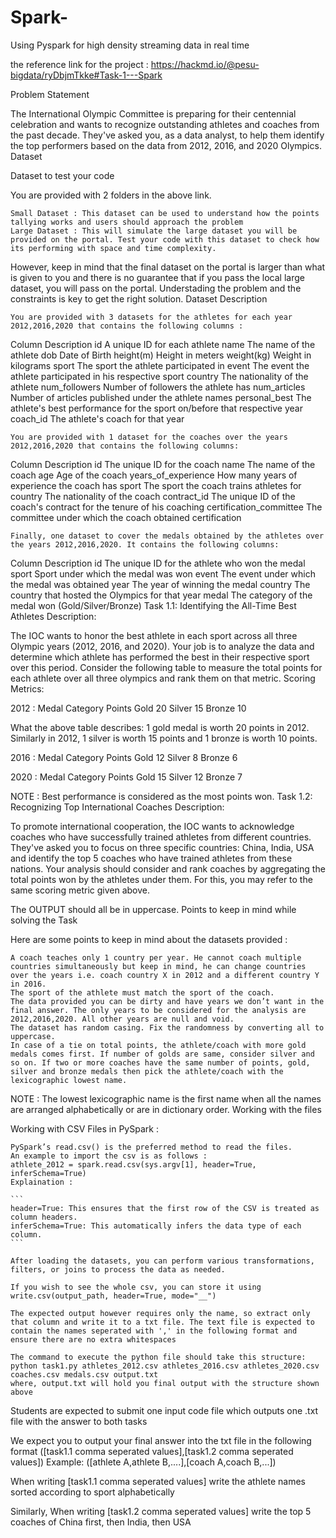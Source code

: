 # Spark-
Using Pyspark for high density streaming data in real time

the reference link for the project : https://hackmd.io/@pesu-bigdata/ryDbjmTkke#Task-1---Spark

Problem Statement

The International Olympic Committee is preparing for their centennial celebration and wants to recognize outstanding athletes and coaches from the past decade. They've asked you, as a data analyst, to help them identify the top performers based on the data from 2012, 2016, and 2020 Olympics.
Dataset

Dataset to test your code

You are provided with 2 folders in the above link.

    Small Dataset : This dataset can be used to understand how the points tallying works and users should approach the problem
    Large Dataset : This will simulate the large dataset you will be provided on the portal. Test your code with this dataset to check how its performing with space and time complexity.

However, keep in mind that the final dataset on the portal is larger than what is given to you and there is no guarantee that if you pass the local large dataset, you will pass on the portal. Understading the problem and the constraints is key to get the right solution.
Dataset Description

    You are provided with 3 datasets for the athletes for each year 2012,2016,2020 that contains the following columns :

Column 	Description
id 	A unique ID for each athlete
name 	The name of the athlete
dob 	Date of Birth
height(m) 	Height in meters
weight(kg) 	Weight in kilograms
sport 	The sport the athlete participated in
event 	The event the athlete participated in his respective sport
country 	The nationality of the athlete
num_followers 	Number of followers the athlete has
num_articles 	Number of articles published under the athlete names
personal_best 	The athlete's best performance for the sport on/before that respective year
coach_id 	The athlete's coach for that year

    You are provided with 1 dataset for the coaches over the years 2012,2016,2020 that contains the following columns:

Column 	Description
id 	The unique ID for the coach
name 	The name of the coach
age 	Age of the coach
years_of_experience 	How many years of experience the coach has
sport 	The sport the coach trains athletes for
country 	The nationality of the coach
contract_id 	The unique ID of the coach's contract for the tenure of his coaching
certification_committee 	The committee under which the coach obtained certification

    Finally, one dataset to cover the medals obtained by the athletes over the years 2012,2016,2020. It contains the following columns:

Column 	Description
id 	The unique ID for the athlete who won the medal
sport 	Sport under which the medal was won
event 	The event under which the medal was obtained
year 	The year of winning the medal
country 	The country that hosted the Olympics for that year
medal 	The category of the medal won (Gold/Silver/Bronze)
Task 1.1: Identifying the All-Time Best Athletes
Description:

The IOC wants to honor the best athlete in each sport across all three Olympic years (2012, 2016, and 2020). Your job is to analyze the data and determine which athlete has performed the best in their respective sport over this period. Consider the following table to measure the total points for each athlete over all three olympics and rank them on that metric.
Scoring Metrics:

2012 :
Medal Category 	Points
Gold 	20
Silver 	15
Bronze 	10

What the above table describes:
1 gold medal is worth 20 points in 2012. Similarly in 2012, 1 silver is worth 15 points and 1 bronze is worth 10 points.

2016 :
Medal Category 	Points
Gold 	12
Silver 	8
Bronze 	6

2020 :
Medal Category 	Points
Gold 	15
Silver 	12
Bronze 	7

NOTE : Best performance is considered as the most points won.
Task 1.2: Recognizing Top International Coaches
Description:

To promote international cooperation, the IOC wants to acknowledge coaches who have successfully trained athletes from different countries. They've asked you to focus on three specific countries: China, India, USA and identify the top 5 coaches who have trained athletes from these nations. Your analysis should consider and rank coaches by aggregating the total points won by the athletes under them. For this, you may refer to the same scoring metric given above.

The OUTPUT should all be in uppercase.
Points to keep in mind while solving the Task

Here are some points to keep in mind about the datasets provided :

    A coach teaches only 1 country per year. He cannot coach multiple countries simultaneously but keep in mind, he can change countries over the years i.e. coach country X in 2012 and a different country Y in 2016.
    The sport of the athlete must match the sport of the coach.
    The data provided you can be dirty and have years we don’t want in the final answer. The only years to be considered for the analysis are 2012,2016,2020. All other years are null and void.
    ⁠The dataset has random casing. Fix the randomness by converting all to uppercase.
    In case of a tie on total points, the athlete/coach with more gold medals comes first. If number of golds are same, consider silver and so on. If two or more coaches have the same number of points, gold, silver and bronze medals then pick the athlete/coach with the lexicographic lowest name.

NOTE : The lowest lexicographic name is the first name when all the names are arranged alphabetically or are in dictionary order.
Working with the files

Working with CSV Files in PySpark :

    PySpark’s read.csv() is the preferred method to read the files.
    An example to import the csv is as follows :
    athlete_2012 = spark.read.csv(sys.argv[1], header=True, inferSchema=True)
    Explaination :

    ```
    header=True: This ensures that the first row of the CSV is treated as column headers.
    inferSchema=True: This automatically infers the data type of each column.
    ```

    After loading the datasets, you can perform various transformations, filters, or joins to process the data as needed.

    If you wish to see the whole csv, you can store it using write.csv(output_path, header=True, mode="__")

    The expected output however requires only the name, so extract only that column and write it to a txt file. The text file is expected to contain the names seperated with ',' in the following format and ensure there are no extra whitespaces

    The command to execute the python file should take this structure:
    python task1.py athletes_2012.csv athletes_2016.csv athletes_2020.csv coaches.csv medals.csv output.txt
    where, output.txt will hold you final output with the structure shown above

Students are expected to submit one input code file which outputs one .txt file with the answer to both tasks

We expect you to output your final answer into the txt file in the following format
([task1.1 comma seperated values],[task1.2 comma seperated values])
Example:
([athlete A,athlete B,....],[coach A,coach B,...])

When writing [task1.1 comma seperated values] write the athlete names sorted according to sport alphabetically

Similarly,
When writing [task1.2 comma seperated values] write the top 5 coaches of China first, then India, then USA
